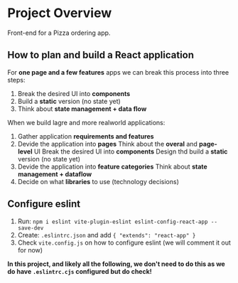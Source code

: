 # Project Overview

Front-end for a Pizza ordering app.

## How to **plan** and **build** a React application

For **one page and a few features** apps we can break this process into three steps:

1. Break the desired UI into **components**
2. Build a **static** version (no state yet)
3. Think about **state management + data flow**

When we build lagre and more realworld applications:

1. Gather application **requirements and features**
2. Devide the application into **pages**
   Think about the **overal** and **page-level** UI
   Break the desired UI into **components**
   Design thd build a **static** version (no state yet)
3. Devide the application into **feature categories**
   Think about **state management + dataflow**
4. Decide on what **libraries** to use (technology decisions)

## Configure eslint

1. Run: `npm i eslint vite-plugin-eslint eslint-config-react-app --save-dev`
2. Create: `.eslintrc.json` and add `{ "extends": "react-app" }`
3. Check `vite.config.js` on how to configure eslint (we will comment it out for now)

**In this project, and likely all the following, we don't need to do this as we do have `.eslintrc.cjs` configured but do check!**

